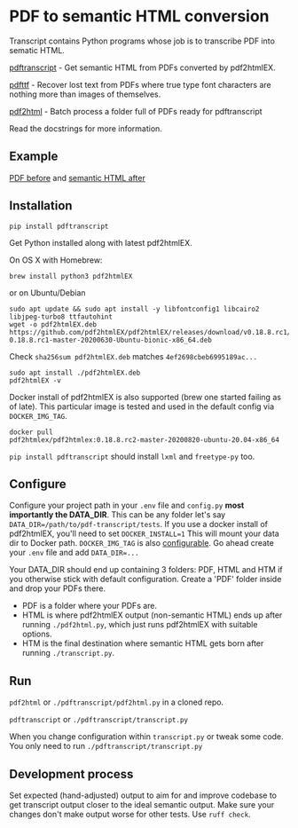 # PDF to semantic HTML conversion

Transcript contains Python programs whose job is to transcribe PDF into
sematic HTML.

[pdftranscript](https://github.com/fmalina/PDFtranscript/blob/main/pdftranscript/transcript.py) - 
Get semantic HTML from PDFs converted by pdf2htmlEX.

[pdfttf](https://github.com/fmalina/PDFtranscript/blob/main/pdftranscript/ttf.py) - 
Recover lost text from PDFs where true type font characters are nothing more than
images of themselves.

[pdf2html](https://github.com/fmalina/PDFtranscript/blob/main/pdftranscript/pdf2html.py) - 
Batch process a folder full of PDFs ready for pdftranscript

Read the docstrings for more information.

## Example

[PDF before](https://fmalina.github.io/PDFtranscript/tests/PDF/report-1967329.pdf)
and [semantic HTML after](https://fmalina.github.io/PDFtranscript/tests/HTM/report-1967329.htm)

## Installation
    
    pip install pdftranscript

Get Python installed along with latest pdf2htmlEX. 

On OS X with Homebrew:

    brew install python3 pdf2htmlEX

or on Ubuntu/Debian

    sudo apt update && sudo apt install -y libfontconfig1 libcairo2 libjpeg-turbo8 ttfautohint
    wget -o pdf2htmlEX.deb https://github.com/pdf2htmlEX/pdf2htmlEX/releases/download/v0.18.8.rc1/pdf2htmlEX-0.18.8.rc1-master-20200630-Ubuntu-bionic-x86_64.deb

Check `sha256sum pdf2htmlEX.deb` matches `4ef2698cbeb6995189ac...`

    sudo apt install ./pdf2htmlEX.deb
    pdf2htmlEX -v

Docker install of pdf2htmlEX is also supported (brew one started failing
as of late). This particular image is tested and used in the default
config via `DOCKER_IMG_TAG`.

    docker pull
    pdf2htmlex/pdf2htmlex:0.18.8.rc2-master-20200820-ubuntu-20.04-x86_64

`pip install pdftranscript` should install `lxml` and `freetype-py` too.

## Configure

Configure your project path in your `.env` file and `config.py` **most
importantly the DATA_DIR**. This can be any folder let\'s say
`DATA_DIR=/path/to/pdf-transcript/tests`. If you use a docker install
of pdf2htmlEX, you\'ll need to set `DOCKER_INSTALL=1` This will mount
your data dir to Docker path. `DOCKER_IMG_TAG` is also
[configurable](https://github.com/fmalina/PDFtranscript/blob/main/pdftranscript/config.py).
Go ahead create your `.env` file and add `DATA_DIR=...`

Your DATA_DIR should end up containing 3 folders: PDF, HTML and HTM if
you otherwise stick with default configuration. Create a 'PDF' folder
inside and drop your PDFs there.

-   PDF is a folder where your PDFs are.
-   HTML is where pdf2htmlEX output (non-semantic HTML) ends up after
    running `./pdf2html.py`, which just runs pdf2htmlEX with suitable
    options.
-   HTM is the final destination where semantic HTML gets born after
    running `./transcript.py`.

## Run

`pdf2html` or `./pdftranscript/pdf2html.py` in a cloned repo.

`pdftranscript` or `./pdftranscript/transcript.py`

When you change configuration within `transcript.py` or tweak some
code. You only need to run `./pdftranscript/transcript.py`

## Development process

Set expected (hand-adjusted) output to aim for and improve codebase to
get transcript output closer to the ideal semantic output. Make sure
your changes don't make output worse for other tests. Use
`ruff check`.
